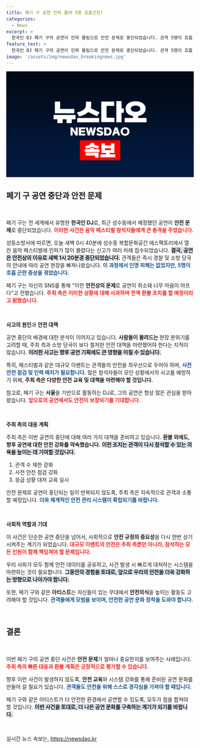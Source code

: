 ```yaml
---
title: 페기 구 공연 인파 몰려 5명 호흡곤란!
categories:
  - News
excerpt: >
  한국인 DJ 페기 구의 공연이 인파 몰림으로 안전 문제로 중단되었습니다. 관객 5명이 호흡 곤란을 호소했지만 인명 피해는 없었고, 주최 측은 전액 환불을 약속했습니다.
feature_text: >
  한국인 DJ 페기 구의 공연이 인파 몰림으로 안전 문제로 중단되었습니다. 관객 5명이 호흡 곤란을 호소했지만 인명 피해는 없었고, 주최 측은 전액 환불을 약속했습니다.
image: '/assets/img/newsdao_breakingnews.jpg'
---
```


<p><img src="/assets/img/newsdao_breakingnews.jpg" alt="implanttips 속보" /></p>

<h2 data-ke-size="size26">페기 구 공연 중단과 안전 문제</h2>

<p data-ke-size="size16">&nbsp;</p>

<p>페기 구는 전 세계에서 유명한 <b>한국인 DJ</b>로, 최근 성수동에서 예정됐던 공연이 <strong>안전 문제</strong>로 중단되었습니다. <b><span style="color: #ee2323;">이러한 사건은 음악 페스티벌 참석자들에게 큰 충격을 주었습니다.</span></b> </p>

<p>성동소방서에 따르면, 오늘 새벽 0시 40분에 성수동 복합문화공간 에스팩토리에서 열린 음악 페스티벌에 인파가 많이 몰렸다는 신고가 여러 차례 접수되었습니다. <b><span style="background-color: #21538527;">결국, 공연은 안전상의 이유로 새벽 1시 20분경 중단되었습니다.</span></b> 관객들은 즉시 경찰 및 소방 당국의 안내에 따라 공연 현장을 빠져나왔습니다. <b><span style="color: #1a5490;">이 과정에서 인명 피해는 없었지만, 5명이 호흡 곤란 증상을 겪었습니다.</span></b></p>

<p>페기 구는 자신의 SNS를 통해 "이런 <strong>안전상의 문제</strong>로 공연이 취소돼 너무 마음이 아프다"고 전했습니다. <b><span style="color: #ee2323;">주최 측은 이러한 상황에 대해 사과하며 전액 환불 조치를 할 예정이라고 밝혔습니다.</span></b></p>

<p data-ke-size="size16">&nbsp;</p>

<p><strong>사고의 원인</strong>과 <strong>안전 대책</strong></p>

<p>공연 중단의 배경에 대한 분석이 이어지고 있습니다. <b>사람들이 몰려드는 </b>현장 분위기를 고려할 때, 주최 측과 소방 당국이 보다 철저한 안전 대책을 마련했어야 한다는 지적이 많습니다. <b><span style="background-color: #21538527;">이러한 사고는 향후 공연 기획에도 큰 영향을 미칠 수 있습니다.</span></b></p>

<p>특히, 페스티벌과 같은 대규모 이벤트는 관객들의 안전을 최우선으로 두어야 하며, <b><span style="color: #1a5490;">사전 안전 점검 및 인력 배치가 필요합니다.</span></b> 많은 참석자들이 모인 상황에서의 사고를 예방하기 위해, <b>주최 측은 다양한 안전 교육 및 대책을 마련해야 할 것입니다.</b></p>

<p>참고로, 페기 구는 <strong>서울</strong>을 기반으로 활동하는 DJ로, 그의 공연은 항상 많은 관심을 받아왔습니다. <b><span style="color: #ee2323;">앞으로의 공연에서도 안전이 보장되기를 기대합니다.</span></b></p>

<p data-ke-size="size16">&nbsp;</p>

<p><strong>주최 측의 대응 계획</strong></p>

<p>주최 측은 이번 공연의 중단에 대해 여러 가지 대책을 준비하고 있습니다. <b>환불 외에도, 향후 공연에 대한 안전 강화를 약속했습니다.</b> <b><span style="background-color: #21538527;">이런 조치는 관객이 다시 참석할 수 있는 의욕을 높이는 데 기여할 것입니다.</span></b></p>

<ol>
  <li>관객 수 제한 강화</li>
  <li>사전 안전 점검 강화</li>
  <li>응급 상황 대처 교육 실시</li>
</ol>

<p>안전 문제로 공연이 중단되는 일이 반복되지 않도록, 주최 측은 지속적으로 관객과 소통할 예정입니다. <b><span style="color: #1a5490;">더욱 체계적인 안전 관리 시스템이 확립되기를 바랍니다.</span></b> </p>

<p data-ke-size="size16">&nbsp;</p>

<p><strong>사회적 역할과 기대</strong></p>

<p>이 사건은 단순한 공연 중단을 넘어서, 사회적으로 <b>안전 규정의 중요성</b>을 다시 한번 상기시켜주는 계기가 되었습니다. <b><span style="color: #ee2323;">대규모 이벤트의 안전은 주최 측뿐만 아니라, 참석하는 모든 인원이 함께 책임져야 할 문제입니다.</span></b></p>

<p>우리 사회가 모두 함께 안전 데이터를 공유하고, 사건 발생 시 빠르게 대처하는 시스템을 마련하는 것이 필요합니다. <b><span style="background-color: #21538527;">그동안의 경험을 토대로, 앞으로 우리의 안전을 더욱 강화하는 방향으로 나아가야 합니다.</span></b></p>

<p>또한, 페기 구와 같은 <b>아티스트</b>는 자신들이 있는 무대에서 <strong>안전의식</strong>을 높이는 활동도 고려해야 할 것입니다. <b><span style="color: #1a5490;">관객들에게 모범을 보이며, 안전한 공연 문화 정착을 도와야 합니다.</span></b></p>

<p data-ke-size="size16">&nbsp;</p>

<h2 data-ke-size="size26">결론</h2>

<p data-ke-size="size16">&nbsp;</p>

<p>이번 페기 구의 공연 중단 사건은 <b>안전 문제</b>가 얼마나 중요한지를 보여주는 사례입니다. <b><span style="color: #ee2323;">주최 측의 빠른 대응과 환불 계획은 긍정적으로 평가할 수 있습니다.</span></b> </p>

<p>향후 이런 사건이 발생하지 않도록, <b>안전 교육</b>와 시스템 강화를 통해 준비된 공연 문화를 만들어 갈 필요가 있습니다. <b><span style="color: #1a5490;">관객들도 안전을 위해 스스로 경각심을 가져야 할 때입니다.</span></b> </p>

<p>페기 구와 같은 아티스트가 더 안전한 환경에서 공연할 수 있도록, 모두가 힘을 합쳐야 할 것입니다. <b><span style="background-color: #21538527;">이번 사건을 토대로, 더 나은 공연 문화를 구축하는 계기가 되기를 바랍니다.</span></b></p>

<p data-ke-size="size16">&nbsp;</p>
실시간 뉴스 속보는, <a href="https://newsdao.kr" rel="dofollow">https://newsdao.kr</a>


